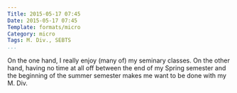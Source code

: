 ```yaml
---
Title: 2015-05-17 07:45
Date: 2015-05-17 07:45
Template: formats/micro
Category: micro
Tags: M. Div., SEBTS
...
```


On the one hand, I really enjoy (many of) my seminary classes. On the other
hand, having no time at all off between the end of my Spring semester and the
beginning of the summer semester makes me want to be done with my M. Div.